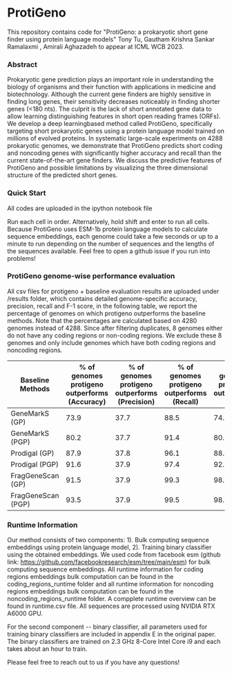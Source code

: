 # ProtiGeno

This repository contains code for "ProtiGeno: a prokaryotic short gene finder using protein language models" Tony Tu, Gautham Krishna Sankar Ramalaxmi
, Amirali Aghazadeh to appear at ICML WCB 2023. 

### Abstract
<a id=abstract></a>
Prokaryotic gene prediction plays an important role in understanding the biology of organisms and their function with applications in medicine and biotechnology. Although the current gene finders are highly sensitive in finding long genes, their sensitivity decreases noticeably in finding shorter genes (<180 nts). The culprit is the lack of short annotated gene data to allow learning distinguishing features in short open reading frames (ORFs). We develop a deep learningbased method called ProtiGeno, specifically targeting short prokaryotic genes using a protein language model trained on millions of evolved proteins. In systematic large-scale experiments on 4288 prokaryotic genomes, we demonstrate that ProtiGeno predicts short coding and noncoding genes with significantly higher accuracy and recall than the current state-of-the-art gene finders. We discuss the predictive features of ProtiGeno and possible limitations by visualizing the three dimensional structure of the predicted short genes.

### Quick Start
All codes are uploaded in the ipython notebook file

Run each cell in order. Alternatively, hold shift and enter to run all cells. Because ProtiGeno uses ESM-1b protein language models to calculate sequence embeddings, each genome could take a few seconds or up to a minute to run depending on the number of sequences and the lengths of the sequences available. Feel free to open a github issue if you run into problems! 

### ProtiGeno genome-wise performance evaluation

All csv files for protigeno + baseline evaluation results are uploaded under /results folder, which contains detailed genome-specific accuracy, precision, recall and F-1 score, in the following table, we report the percentage of genomes on which protigeno outperforms the baseline methods. Note that the percentages are calculated based on 4280 genomes instead of 4288. Since after filtering duplicates, 8 genomes either do not have any coding regions or non-coding regions. We exclude these 8 genomes and only include genomes which have both coding regions and noncoding regions. 

| Baseline Methods | % of genomes protigeno outperforms (Accuracy) | % of genomes protigeno outperforms (Precision) | % of genomes protigeno outperforms (Recall) | % of genomes protigeno outperforms (F1) |
| ------------- | ------------- | ------------- | ------------- | ------------- |
| GeneMarkS (GP) | 73.9 | 37.7 | 88.5 | 74.1 |
| GeneMarkS (PGP)  | 80.2 | 37.7 | 91.4 | 80.5 |
| Prodigal (GP)  | 87.9 | 37.8 | 96.1 | 88.2 | 
| Prodigal (PGP)  | 91.6 | 37.9 | 97.4 | 92.0 | 
| FragGeneScan (GP)  | 91.5 | 37.9 | 99.3 | 98.2 |
| FragGeneScan (PGP)  | 93.5 | 37.9 | 99.5 | 98.9 |

### Runtime Information

Our method consists of two components: 1). Bulk computing sequence embeddings using protein language model, 2). Training binary classifier using the obtained embeddings. We used code from facebook esm (github link: https://github.com/facebookresearch/esm/tree/main/esm) for bulk computing sequence embeddings. All runtime information for coding regions embeddings bulk computation can be found in the coding_regions_runtime folder and all runtime information for noncoding regions embeddings bulk computation can be found in the noncoding_regions_runtime folder. A compplete runtime overview can be found in runtime.csv file. All sequences are processed using NVIDIA RTX A6000 GPU. 

For the second component -- binary classifier, all parameters used for training binary classifiers are included in appendix E in the original paper. The binary classifiers are trained on 2.3 GHz 8-Core Intel Core i9 and each takes about an hour to train. 






Please feel free to reach out to us if you have any questions!
